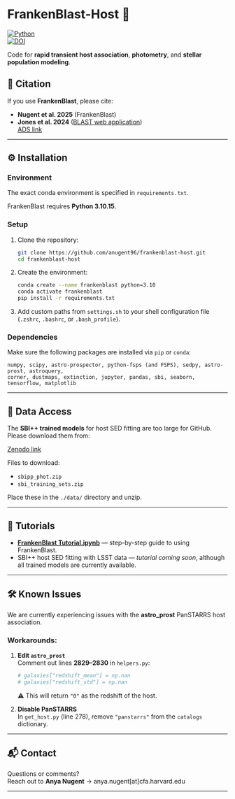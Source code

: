 # FrankenBlast-Host 🚀

[![Python](https://img.shields.io/badge/python-3.10.15-blue.svg)](https://www.python.org/downloads/release/python-31015/)  
[![DOI](https://zenodo.org/badge/DOI/10.5281/zenodo.xxxxxxx.svg)](https://doi.org/10.5281/zenodo.16953205)

Code for **rapid transient host association**, **photometry**, and **stellar population modeling**.

## 📖 Citation
If you use **FrankenBlast**, please cite:

- **Nugent et al. 2025** (FrankenBlast)  
- **Jones et al. 2024** ([BLAST web application](https://blast.scimma.org/))  
  [ADS link](https://ui.adsabs.harvard.edu/abs/2024arXiv241017322J/abstract)

---

## ⚙️ Installation

### Environment
The exact conda environment is specified in `requirements.txt`.

FrankenBlast requires **Python 3.10.15**.

### Setup
1. Clone the repository:
   ```bash
   git clone https://github.com/anugent96/frankenblast-host.git
   cd frankenblast-host
   ```

2. Create the environment:
   ```bash
   conda create --name frankenblast python=3.10
   conda activate frankenblast
   pip install -r requirements.txt
   ```

3. Add custom paths from `settings.sh` to your shell configuration file (`.zshrc`, `.bashrc`, or `.bash_profile`).

### Dependencies
Make sure the following packages are installed via `pip` or `conda`:
```
numpy, scipy, astro-prospector, python-fsps (and FSPS), sedpy, astro-prost, astroquery, 
corner, dustmaps, extinction, jupyter, pandas, sbi, seaborn, tensorflow, matplotlib
```

---

## 📂 Data Access

The **SBI++ trained models** for host SED fitting are too large for GitHub.  
Please download them from:

[Zenodo link](https://doi.org/10.5281/zenodo.16953205)

Files to download:
- `sbipp_phot.zip`
- `sbi_training_sets.zip`

Place these in the `./data/` directory and unzip.

---

## 📓 Tutorials

- **[FrankenBlast Tutorial.ipynb](./FrankenBlast%20Tutorial.ipynb)** — step-by-step guide to using FrankenBlast.  
- SBI++ host SED fitting with LSST data — *tutorial coming soon*, although all trained models are currently available.

---

## 🛠️ Known Issues

We are currently experiencing issues with the **astro_prost** PanSTARRS host association.  

### Workarounds:
1. **Edit `astro_prost`**  
   Comment out lines **2829–2830** in `helpers.py`:
   ```python
   # galaxies["redshift_mean"] = np.nan
   # galaxies["redshift_std"] = np.nan
   ```
   ⚠️ This will return `"0"` as the redshift of the host.

2. **Disable PanSTARRS**  
   In `get_host.py` (line 278), remove `"panstarrs"` from the `catalogs` dictionary.

---

## 📬 Contact

Questions or comments?  
Reach out to **Anya Nugent** → anya.nugent[at]cfa.harvard.edu

---
